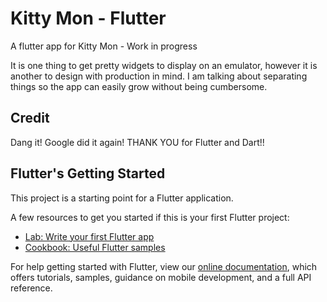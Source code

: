 # Kitty Mon - Flutter
A flutter app for Kitty Mon - Work in progress

It is one thing to get pretty widgets to display on an emulator, however it is another
to design with production in mind. I am talking about separating things so
 the app can easily grow without being cumbersome.
 

## Credit
Dang it! Google did it again! THANK YOU for Flutter and Dart!!

## Flutter's Getting Started

This project is a starting point for a Flutter application.

A few resources to get you started if this is your first Flutter project:

- [Lab: Write your first Flutter app](https://flutter.dev/docs/get-started/codelab)
- [Cookbook: Useful Flutter samples](https://flutter.dev/docs/cookbook)

For help getting started with Flutter, view our
[online documentation](https://flutter.dev/docs), which offers tutorials,
samples, guidance on mobile development, and a full API reference.
